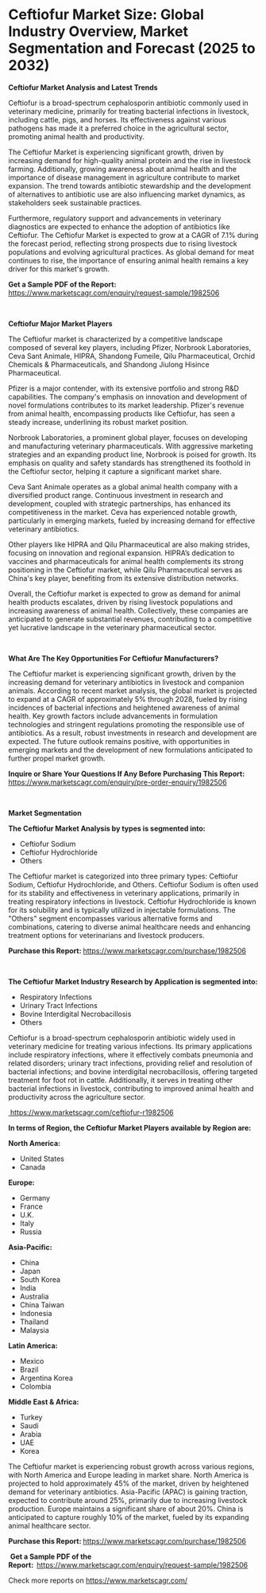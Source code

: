 <p><h1>Ceftiofur Market Size: Global Industry Overview, Market Segmentation and Forecast (2025 to 2032)</h1></p><p><strong>Ceftiofur Market Analysis and Latest Trends</strong></p>
<p><p>Ceftiofur is a broad-spectrum cephalosporin antibiotic commonly used in veterinary medicine, primarily for treating bacterial infections in livestock, including cattle, pigs, and horses. Its effectiveness against various pathogens has made it a preferred choice in the agricultural sector, promoting animal health and productivity. </p><p>The Ceftiofur Market is experiencing significant growth, driven by increasing demand for high-quality animal protein and the rise in livestock farming. Additionally, growing awareness about animal health and the importance of disease management in agriculture contribute to market expansion. The trend towards antibiotic stewardship and the development of alternatives to antibiotic use are also influencing market dynamics, as stakeholders seek sustainable practices.</p><p>Furthermore, regulatory support and advancements in veterinary diagnostics are expected to enhance the adoption of antibiotics like Ceftiofur. The Ceftiofur Market is expected to grow at a CAGR of 7.1% during the forecast period, reflecting strong prospects due to rising livestock populations and evolving agricultural practices. As global demand for meat continues to rise, the importance of ensuring animal health remains a key driver for this market's growth.</p></p>
<p><strong>Get a Sample PDF of the Report:&nbsp;</strong> <a href="https://www.marketscagr.com/enquiry/request-sample/1982506?utm_campaign=3263&utm_medium=2&utm_source=Github&utm_content=ia&utm_term=08032025&utm_id=ceftiofur">https://www.marketscagr.com/enquiry/request-sample/1982506</a></p>
<p>&nbsp;</p>
<p><strong>Ceftiofur Major Market Players</strong></p>
<p><p>The Ceftiofur market is characterized by a competitive landscape composed of several key players, including Pfizer, Norbrook Laboratories, Ceva Sant Animale, HIPRA, Shandong Fumeile, Qilu Pharmaceutical, Orchid Chemicals & Pharmaceuticals, and Shandong Jiulong Hisince Pharmaceutical. </p><p>Pfizer is a major contender, with its extensive portfolio and strong R&D capabilities. The company's emphasis on innovation and development of novel formulations contributes to its market leadership. Pfizer's revenue from animal health, encompassing products like Ceftiofur, has seen a steady increase, underlining its robust market position.</p><p>Norbrook Laboratories, a prominent global player, focuses on developing and manufacturing veterinary pharmaceuticals. With aggressive marketing strategies and an expanding product line, Norbrook is poised for growth. Its emphasis on quality and safety standards has strengthened its foothold in the Ceftiofur sector, helping it capture a significant market share.</p><p>Ceva Sant Animale operates as a global animal health company with a diversified product range. Continuous investment in research and development, coupled with strategic partnerships, has enhanced its competitiveness in the market. Ceva has experienced notable growth, particularly in emerging markets, fueled by increasing demand for effective veterinary antibiotics.</p><p>Other players like HIPRA and Qilu Pharmaceutical are also making strides, focusing on innovation and regional expansion. HIPRA’s dedication to vaccines and pharmaceuticals for animal health complements its strong positioning in the Ceftiofur market, while Qilu Pharmaceutical serves as China's key player, benefiting from its extensive distribution networks.</p><p>Overall, the Ceftiofur market is expected to grow as demand for animal health products escalates, driven by rising livestock populations and increasing awareness of animal health. Collectively, these companies are anticipated to generate substantial revenues, contributing to a competitive yet lucrative landscape in the veterinary pharmaceutical sector.</p></p>
<p>&nbsp;</p>
<p><strong>What Are The Key Opportunities For Ceftiofur Manufacturers?</strong></p>
<p><p>The Ceftiofur market is experiencing significant growth, driven by the increasing demand for veterinary antibiotics in livestock and companion animals. According to recent market analysis, the global market is projected to expand at a CAGR of approximately 5% through 2028, fueled by rising incidences of bacterial infections and heightened awareness of animal health. Key growth factors include advancements in formulation technologies and stringent regulations promoting the responsible use of antibiotics. As a result, robust investments in research and development are expected. The future outlook remains positive, with opportunities in emerging markets and the development of new formulations anticipated to further propel market growth.</p></p>
<p><strong>Inquire or Share Your Questions If Any Before Purchasing This Report:</strong> <a href="https://www.marketscagr.com/enquiry/pre-order-enquiry/1982506?utm_campaign=3263&utm_medium=2&utm_source=Github&utm_content=ia&utm_term=08032025&utm_id=ceftiofur">https://www.marketscagr.com/enquiry/pre-order-enquiry/1982506</a></p>
<p>&nbsp;</p>
<p><strong>Market Segmentation</strong></p>
<p><strong>The Ceftiofur Market Analysis by types is segmented into:</strong></p>
<p><ul><li>Ceftiofur Sodium</li><li>Ceftiofur Hydrochloride</li><li>Others</li></ul></p>
<p><p>The Ceftiofur market is categorized into three primary types: Ceftiofur Sodium, Ceftiofur Hydrochloride, and Others. Ceftiofur Sodium is often used for its stability and effectiveness in veterinary applications, primarily in treating respiratory infections in livestock. Ceftiofur Hydrochloride is known for its solubility and is typically utilized in injectable formulations. The "Others" segment encompasses various alternative forms and combinations, catering to diverse animal healthcare needs and enhancing treatment options for veterinarians and livestock producers.</p></p>
<p><strong>Purchase this Report:&nbsp;</strong><a href="https://www.marketscagr.com/purchase/1982506?utm_campaign=3263&utm_medium=2&utm_source=Github&utm_content=ia&utm_term=08032025&utm_id=ceftiofur">https://www.marketscagr.com/purchase/1982506</a></p>
<p>&nbsp;</p>
<p><strong>The Ceftiofur Market Industry Research by Application is segmented into:</strong></p>
<p><ul><li>Respiratory Infections</li><li>Urinary Tract Infections</li><li>Bovine Interdigital Necrobacillosis</li><li>Others</li></ul></p>
<p><p>Ceftiofur is a broad-spectrum cephalosporin antibiotic widely used in veterinary medicine for treating various infections. Its primary applications include respiratory infections, where it effectively combats pneumonia and related disorders; urinary tract infections, providing relief and resolution of bacterial infections; and bovine interdigital necrobacillosis, offering targeted treatment for foot rot in cattle. Additionally, it serves in treating other bacterial infections in livestock, contributing to improved animal health and productivity across the agriculture sector.</p></p>
<p><a href="https://www.marketscagr.com/ceftiofur-r1982506?utm_campaign=3263&utm_medium=2&utm_source=Github&utm_content=ia&utm_term=08032025&utm_id=ceftiofur">&nbsp;https://www.marketscagr.com/ceftiofur-r1982506</a></p>
<p><strong>In terms of Region, the Ceftiofur Market Players available by Region are:</strong></p>
<p>
    <p> <strong> North America: </strong>
        <ul>
            <li>United States</li>
            <li>Canada</li>
        </ul>
        </p> 
    <p> <strong> Europe: </strong>
        <ul>
            <li>Germany</li>
            <li>France</li>
            <li>U.K.</li>
            <li>Italy</li>
            <li>Russia</li>
        </ul>
        </p> 
    <p> <strong> Asia-Pacific: </strong>
        <ul>
            <li>China</li>
            <li>Japan</li>
            <li>South Korea</li>
            <li>India</li>
            <li>Australia</li>
            <li>China Taiwan</li>
            <li>Indonesia</li>
            <li>Thailand</li>
            <li>Malaysia</li>
        </ul>
        </p> 
    <p> <strong> Latin America: </strong>
        <ul>
            <li>Mexico</li>
            <li>Brazil</li>
            <li>Argentina Korea</li>
            <li>Colombia</li>
        </ul>
        </p> 
    <p> <strong> Middle East & Africa: </strong>
        <ul>
            <li>Turkey</li>
            <li>Saudi</li>
            <li>Arabia</li>
            <li>UAE</li>
            <li>Korea</li>
        </ul>
    </p>
    </p>
<p><p>The Ceftiofur market is experiencing robust growth across various regions, with North America and Europe leading in market share. North America is projected to hold approximately 45% of the market, driven by heightened demand for veterinary antibiotics. Asia-Pacific (APAC) is gaining traction, expected to contribute around 25%, primarily due to increasing livestock production. Europe maintains a significant share of about 20%. China is anticipated to capture roughly 10% of the market, fueled by its expanding animal healthcare sector.</p></p>
<p><strong>Purchase this Report: </strong><a href="https://www.marketscagr.com/purchase/1982506?utm_campaign=3263&utm_medium=2&utm_source=Github&utm_content=ia&utm_term=08032025&utm_id=ceftiofur">https://www.marketscagr.com/purchase/1982506</a></p>
<p>&nbsp;<strong>Get a Sample PDF of the Report:&nbsp;&nbsp;</strong><a href="https://www.marketscagr.com/enquiry/request-sample/1982506?utm_campaign=3263&utm_medium=2&utm_source=Github&utm_content=ia&utm_term=08032025&utm_id=ceftiofur">https://www.marketscagr.com/enquiry/request-sample/1982506</a></p>
<p><strong></strong></p>
<p>Check more reports on <a href="https://www.marketscagr.com/?utm_campaign=3263&utm_medium=2&utm_source=Github&utm_content=ia&utm_term=08032025&utm_id=ceftiofur">https://www.marketscagr.com/</a></p>